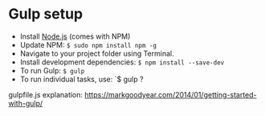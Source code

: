 # Gulp setup

-	Install <a href="https://nodejs.org/en/" target="_blank">Node.js</a> (comes with NPM)
-	Update NPM:
	`$ sudo npm install npm -g`
-	Navigate to your project folder using Terminal.
-	Install development dependencies:
	`$ npm install --save-dev`
-	To run Gulp:
	`$ gulp`
-	To run individual tasks, use:
	`$ gulp <taskname>?

gulpfile.js explanation: https://markgoodyear.com/2014/01/getting-started-with-gulp/
